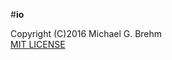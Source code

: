 #__io__
  
Copyright (C)2016 Michael G. Brehm    
[MIT LICENSE](https://opensource.org/licenses/MIT)

